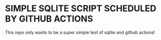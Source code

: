# SIMPLE SQLITE SCRIPT SCHEDULED BY GITHUB ACTIONS
This repo only wants to be a super simple test of sqlite and github actions!